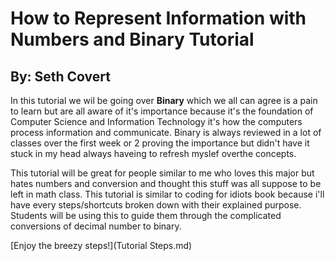 # How to Represent Information with Numbers and Binary Tutorial
## By: Seth Covert
In this tutorial we wil be going over **Binary** which we all can agree is a pain to learn but are all aware of it's importance because it's the foundation of Computer Science and Information Technology it's how the computers process information and communicate. Binary is always reviewed in a lot of classes over the first week or 2 proving the importance but didn't have it stuck in my head always haveing to refresh myslef overthe concepts.

This tutorial will be great for people similar to me who loves this major but hates numbers and conversion and thought this stuff was all suppose to be left in math class. This tutorial is similar to coding for idiots book because i'll have every steps/shortcuts broken down with their explained purpose. Students will be using this to guide them through the complicated conversions of decimal number to binary.

[Enjoy the breezy steps!](Tutorial Steps.md)